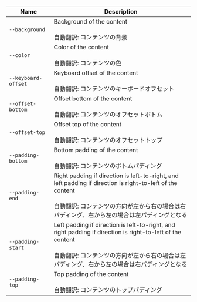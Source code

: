 
| Name | Description |
| --- | --- |
| `--background` | Background of the content<br /><br />自動翻訳: コンテンツの背景 |
| `--color` | Color of the content<br /><br />自動翻訳: コンテンツの色 |
| `--keyboard-offset` | Keyboard offset of the content<br /><br />自動翻訳: コンテンツのキーボードオフセット |
| `--offset-bottom` | Offset bottom of the content<br /><br />自動翻訳: コンテンツのオフセットボトム |
| `--offset-top` | Offset top of the content<br /><br />自動翻訳: コンテンツのオフセットトップ |
| `--padding-bottom` | Bottom padding of the content<br /><br />自動翻訳: コンテンツのボトムパディング |
| `--padding-end` | Right padding if direction is left-to-right, and left padding if direction is right-to-left of the content<br /><br />自動翻訳: コンテンツの方向が左から右の場合は右パディング、右から左の場合は左パディングとなる |
| `--padding-start` | Left padding if direction is left-to-right, and right padding if direction is right-to-left of the content<br /><br />自動翻訳: コンテンツの方向が左から右の場合は左パディング、右から左の場合は右パディングとなる |
| `--padding-top` | Top padding of the content<br /><br />自動翻訳: コンテンツのトップパディング |

